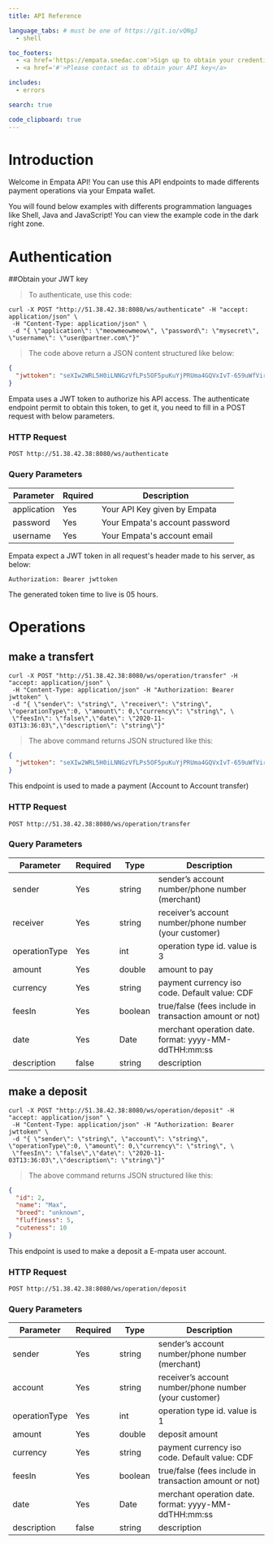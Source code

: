 ```yaml
---
title: API Reference

language_tabs: # must be one of https://git.io/vQNgJ
  - shell

toc_footers:
  - <a href='https://empata.snedac.com'>Sign up to obtain your credentials</a>
  - <a href='#'>Please contact us to obtain your API key</a>

includes:
  - errors

search: true

code_clipboard: true
---
```


# Introduction

Welcome in Empata API! You can use this API endpoints to made differents payment operations via your Empata wallet.

You will found below examples with differents programmation languages like Shell, Java and JavaScript! You can view the example code in the dark right zone.

# Authentication

##Obtain your JWT key

> To authenticate, use this code:

```shell
curl -X POST "http://51.38.42.38:8080/ws/authenticate" -H "accept: application/json" \
 -H "Content-Type: application/json" \ 
 -d "{ \"application\": \"meowmeowmeow\", \"password\": \"mysecret\", \"username\": \"user@partner.com\"}"
```

> The code above return a JSON content structured like below:

```json
{
  "jwttoken": "seXIw2WRL5H0iLNNGzVfLPs5OF5puKuYjPRUma4GQVxIvT-659uWfVir5CNd7IOmH5ow"
}
```

Empata uses a JWT token to authorize his API access. The authenticate endpoint permit to obtain this token, to get it, you need to fill in a POST request with below parameters.

### HTTP Request

`POST http://51.38.42.38:8080/ws/authenticate`

### Query Parameters

Parameter | Rquired | Description
--------- | ------- | -----------
application | Yes | Your API Key given by Empata
password | Yes | Your Empata's account password
username | Yes | Your Empata's account email

Empata expect a JWT token in all request's header made to his server, as below:

`Authorization: Bearer jwttoken`

<aside class="notice">
The generated token time to live is 05 hours.
</aside>

# Operations

## make a transfert

```shell
curl -X POST "http://51.38.42.38:8080/ws/operation/transfer" -H "accept: application/json" \
 -H "Content-Type: application/json" -H "Authorization: Bearer jwttoken" \ 
 -d "{ \"sender\": \"string\", \"receiver\": \"string\", \"operationType\":0, \"amount\": 0,\"currency\": \"string\", \ 
 \"feesIn\": \"false\",\"date\": \"2020-11-03T13:36:03\",\"description\": \"string\"}"
```

> The above command returns JSON structured like this:

```json
{
  "jwttoken": "seXIw2WRL5H0iLNNGzVfLPs5OF5puKuYjPRUma4GQVxIvT-659uWfVir5CNd7IOmH5ow"
}
```

This endpoint is used to made a payment (Account to Account transfer)

### HTTP Request

`POST http://51.38.42.38:8080/ws/operation/transfer`

### Query Parameters

Parameter | Required | Type | Description
--------- | ------- | ----------------- | -------------
sender | Yes | string | sender’s account number/phone number (merchant)
receiver | Yes | string | receiver’s account number/phone number (your customer)
operationType | Yes | int | operation type id. value is 3
amount | Yes | double | amount to pay
currency | Yes | string | payment currency iso code. Default value: CDF
feesIn | Yes | boolean | true/false (fees include in transaction amount or not)
date | Yes | Date | merchant operation date. format: yyyy-MM-ddTHH:mm:ss
description | false | string | description

## make a deposit

```shell
curl -X POST "http://51.38.42.38:8080/ws/operation/deposit" -H "accept: application/json" \
 -H "Content-Type: application/json" -H "Authorization: Bearer jwttoken" \ 
 -d "{ \"sender\": \"string\", \"account\": \"string\", \"operationType\":0, \"amount\": 0,\"currency\": \"string\", \ 
 \"feesIn\": \"false\",\"date\": \"2020-11-03T13:36:03\",\"description\": \"string\"}"
```

> The above command returns JSON structured like this:

```json
{
  "id": 2,
  "name": "Max",
  "breed": "unknown",
  "fluffiness": 5,
  "cuteness": 10
}
```

This endpoint is used to make a deposit a E-mpata user account.

### HTTP Request

`POST http://51.38.42.38:8080/ws/operation/deposit`

### Query Parameters

Parameter | Required | Type | Description
--------- | ------- | ----------------- | -------------
sender | Yes | string | sender’s account number/phone number (merchant)
account | Yes | string | receiver’s account number/phone number (your customer)
operationType | Yes | int | operation type id. value is 1
amount | Yes | double | deposit amount
currency | Yes | string | payment currency iso code. Default value: CDF
feesIn | Yes | boolean | true/false (fees include in transaction amount or not)
date | Yes | Date | merchant operation date. format: yyyy-MM-ddTHH:mm:ss
description | false | string | description

